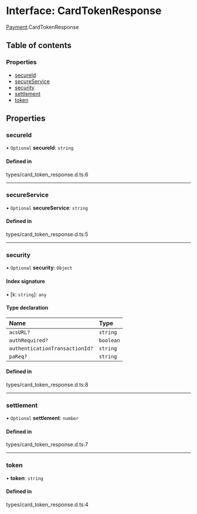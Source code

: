 # Interface: CardTokenResponse

[Payment](../wiki/Payment).CardTokenResponse

## Table of contents

### Properties

- [secureId](../wiki/Payment.CardTokenResponse#secureid)
- [secureService](../wiki/Payment.CardTokenResponse#secureservice)
- [security](../wiki/Payment.CardTokenResponse#security)
- [settlement](../wiki/Payment.CardTokenResponse#settlement)
- [token](../wiki/Payment.CardTokenResponse#token)

## Properties

### secureId

• `Optional` **secureId**: `string`

#### Defined in

types/card_token_response.d.ts:6

___

### secureService

• `Optional` **secureService**: `string`

#### Defined in

types/card_token_response.d.ts:5

___

### security

• `Optional` **security**: `Object`

#### Index signature

▪ [k: `string`]: `any`

#### Type declaration

| Name | Type |
| :------ | :------ |
| `acsURL?` | `string` |
| `authRequired?` | `boolean` |
| `authenticationTransactionId?` | `string` |
| `paReq?` | `string` |

#### Defined in

types/card_token_response.d.ts:8

___

### settlement

• `Optional` **settlement**: `number`

#### Defined in

types/card_token_response.d.ts:7

___

### token

• **token**: `string`

#### Defined in

types/card_token_response.d.ts:4
